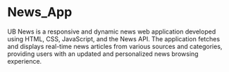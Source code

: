 # News_App
UB News is a responsive and dynamic news web application developed using HTML, CSS, JavaScript, and the News API. The application fetches and displays real-time news articles from various sources and categories, providing users with an updated and personalized news browsing experience.
